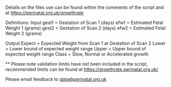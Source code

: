 Details on the files use can be found within the comments of the script and at https://perinatal.org.uk/growthrate

Definitions:
Input
gest1 = Gestation of Scan 1 (days)
efw1 = Estimated Fetal Weight 1 (grams)
gest2 = Gestation of Scan 2 (days)
efw2 = Estimated Fetal Weight 2 (grams) 

Output 
Expect = Expected Weight from Scan 1 at Gestation of Scan 2
Lower = Lower bound of expected weight range
Upper = Upper bound of expected weight range 
Class = Slow, Normal or Accelerated growth 

** Please note validation limits have not been included in the script, recommended limits can be found at https://growthrate.perinatal.org.uk/

Please email feedback to data@perinatal.org.uk
